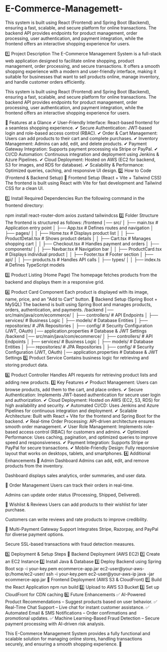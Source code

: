 # E-Commerce-Managemett-

This system is built using React (Frontend) and Spring Boot (Backend), ensuring a fast, scalable, and secure platform for online transactions. The backend API provides endpoints for product management, order processing, user authentication, and payment integration, while the frontend offers an interactive shopping experience for users.

1️⃣ Project Description
The E-Commerce Management System is a full-stack web application designed to facilitate online shopping, product management, order processing, and secure transactions. It offers a smooth shopping experience with a modern and user-friendly interface, making it suitable for businesses that want to sell products online, manage inventory, and handle customer orders efficiently.

This system is built using React (Frontend) and Spring Boot (Backend), ensuring a fast, scalable, and secure platform for online transactions. The backend API provides endpoints for product management, order processing, user authentication, and payment integration, while the frontend offers an interactive shopping experience for users.

🔹 Features at a Glance
✔ User-Friendly Interface: React-based frontend for a seamless shopping experience.
✔ Secure Authentication: JWT-based login and role-based access control (RBAC).
✔ Order & Cart Management: Users can add products to their cart and complete purchases.
✔ Inventory Management: Admins can add, edit, and delete products.
✔ Payment Gateway Integration: Supports payment processing via Stripe or PayPal.
✔ CI/CD Automation: Continuous integration and deployment using Jenkins & Azure Pipelines.
✔ Cloud Deployment: Hosted on AWS (EC2 for backend, S3 for images, and RDS for database).
✔ Scalability & Performance: Optimized queries, caching, and responsive UI design.
2️⃣ How to Code (Frontend & Backend Setup)
📌 Frontend Setup (React + Vite + Tailwind CSS)
The frontend is built using React with Vite for fast development and Tailwind CSS for a clean UI.

1️⃣ Install Required Dependencies
Run the following command in the frontend directory:

npm install react-router-dom axios zustand tailwindcss
2️⃣ Folder Structure
The frontend is structured as follows:
/frontend
│── src/
│   ├── main.tsx  # Application entry point
│   ├── App.tsx  # Defines routes and navigation
│   ├── pages/
│   │   ├── Home.tsx  # Displays product list
│   │   ├── ProductDetail.tsx  # Shows product details
│   │   ├── Cart.tsx  # Manages shopping cart
│   │   ├── Checkout.tsx  # Handles payment and orders
│   ├── components/
│   │   ├── Navbar.tsx  # Navigation bar
│   │   ├── ProductCard.tsx  # Displays individual product
│   │   ├── Footer.tsx  # Footer section
│   ├── api/
│   │   ├── products.ts  # Handles API calls
│   ├── types/
│   │   ├── index.ts  # Defines TypeScript models

3️⃣ Product Listing (Home Page)
The homepage fetches products from the backend and displays them in a responsive grid.

4️⃣ Product Card Component
Each product is displayed with its image, name, price, and an "Add to Cart" button.
📌 Backend Setup (Spring Boot + MySQL)
The backend is built using Spring Boot and manages products, orders, authentication, and payments.
/backend
│── src/main/java/com/ecommerce/
│   ├── controllers/  # API Endpoints
│   ├── services/  # Business Logic
│   ├── models/  # Database Entities
│   ├── repositories/  # JPA Repositories
│   ├── config/  # Security Configuration (JWT, OAuth)
│── application.properties  # Database & JWT Settings
/backend
│── src/main/java/com/ecommerce/
│   ├── controllers/  # API Endpoints
│   ├── services/  # Business Logic
│   ├── models/  # Database Entities
│   ├── repositories/  # JPA Repositories
│   ├── config/  # Security Configuration (JWT, OAuth)
│── application.properties  # Database & JWT Settings
5️⃣ Product Service
Contains business logic for retrieving and storing product data.

6️⃣ Product Controller
Handles API requests for retrieving product lists and adding new products.
3️⃣ Key Features
✔ Product Management: Users can browse products, add them to the cart, and place orders.
✔ Secure Authentication: Implements JWT-based authentication for secure user login and authorization.
✔ Cloud Deployment: Hosted on AWS (EC2, S3, RDS) for high availability and security.
✔ Automated CI/CD: Uses Jenkins and Azure Pipelines for continuous integration and deployment.
✔ Scalable Architecture: Built with React + Vite for the frontend and Spring Boot for the backend.
✔ Real-time Order Processing: API-driven architecture ensures smooth order management.
✔ User Role Management: Implements role-based access control (RBAC) for customers and admins.
✔ Optimized Performance: Uses caching, pagination, and optimized queries to improve speed and responsiveness.
✔ Payment Integration: Supports Stripe or PayPal for secure transactions.
✔ Mobile-Friendly Design: Fully responsive layout that works on desktops, tablets, and smartphones.
4️⃣ Additional Enhancements
🔹 Admin Dashboard
Admins can add, edit, and remove products from the inventory.

Dashboard displays sales analytics, order summaries, and user data.

🔹 Order Management
Users can track their orders in real-time.

Admins can update order status (Processing, Shipped, Delivered).

🔹 Wishlist & Reviews
Users can add products to their wishlist for later purchase.

Customers can write reviews and rate products to improve credibility.

🔹 Multi-Payment Gateway Support
Integrates Stripe, Razorpay, and PayPal for diverse payment options.

Secure SSL-based transactions with fraud detection measures.

5️⃣ Deployment & Setup Steps
🔹 Backend Deployment (AWS EC2)
1️⃣ Create an EC2 Instance
2️⃣ Install Java & Database
3️⃣ Deploy Backend using Spring Boot
scp -i your-key.pem ecommerce-app.jar ec2-user@your-aws-ip:/home/ec2-user/
ssh -i your-key.pem ec2-user@your-aws-ip
java -jar ecommerce-app.jar
🔹 Frontend Deployment (AWS S3 & CloudFront)
1️⃣ Build the React Application
npm run build
2️⃣ Upload to AWS S3 Bucket
3️⃣ Set up CloudFront for CDN caching
6️⃣ Future Enhancements
✅ AI-Powered Product Recommendations – Suggest products based on user behavior.
✅ Real-Time Chat Support – Live chat for instant customer assistance.
✅ Automated Email & SMS Notifications – Order confirmations and promotional updates.
✅ Machine Learning-Based Fraud Detection – Secure payment processing with AI-driven risk analysis.

This E-Commerce Management System provides a fully functional and scalable solution for managing online stores, handling transactions securely, and ensuring a smooth shopping experience. 🚀






